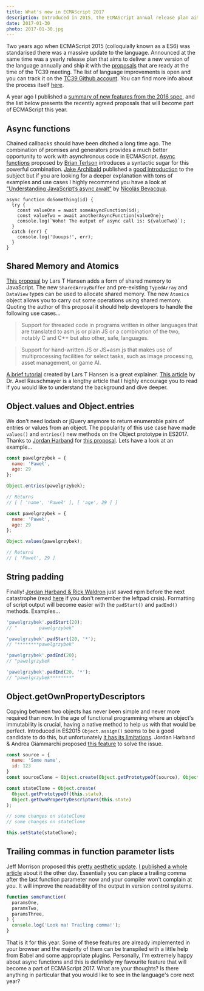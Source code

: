 ```yaml
---
title: What's new in ECMAScript 2017
description: Introduced in 2015, the ECMAScript annual release plan aims to add to the language any proposals that are ready at the time of the TC39 meeting. Here's what's new in ES2017.
date: 2017-01-30
photo: 2017-01-30.jpg
---
```


Two years ago when ECMAScript 2015 (colloquially known as a ES6) was standarised there was a massive update to the language. Announced at the same time was a yearly release plan that aims to deliver a new version of the language annually and ship it with the [proposals](https://github.com/tc39/ecma262/blob/master/README.md) that are ready at the time of the TC39 meeting. The list of language improvements is open and you can track it on the [TC39 Github account](https://github.com/tc39/proposals). You can find more info about the process itself [here](https://tc39.github.io/process-document/).

A year ago I published a [summary of new features from the 2016 spec](https://pawelgrzybek.com/whats-new-in-ecmascript-2016-es7/), and the list below presents the recently agreed proposals that will become part of ECMAScript this year.

## Async functions

Chained callbacks should have been ditched a long time ago. The combination of promises and generators provides a much better opportunity to work with asynchronous code in ECMAScript. [Async functions](https://tc39.github.io/ecmascript-asyncawait/) proposed by [Brian Terlson](https://twitter.com/bterlson) introduces a syntactic sugar for this powerful combination. [Jake Archibald](https://twitter.com/jaffathecake) published a [good introduction](https://developers.google.com/web/fundamentals/getting-started/primers/async-functions) to the subject but if you are looking for a deeper explanation with tons of examples and use cases I highly recommend you have a look at ["Understanding JavaScript’s async await"](https://ponyfoo.com/articles/understanding-javascript-async-await) by [Nicolás Bevacqua](https://twitter.com/nzgb).

```
async function doSomething(id) {
  try {
    const valueOne = await someAsyncFunction(id);
    const valueTwo = await anotherAsyncFunction(valueOne);
    console.log(`Woho! The output of async call is: ${valueTwo}`);
  }
  catch (err) {
    console.log('Uuuups!', err);
  }
}
```

## Shared Memory and Atomics

[This proposal](https://github.com/tc39/ecmascript_sharedmem) by Lars T Hansen adds a form of shared memory to JavaScript. The new `SharedArrayBuffer` and  pre-existing `TypedArray` and `DataView` types can be used to allocate shared memory. The new `Atomics` object allows you to carry out some operations using shared memory. Quoting the author of this proposal it should help developers to handle the following use cases...

> Support for threaded code in programs written in other languages that are translated to asm.js or plain JS or a combination of the two, notably C and C++ but also other, safe, languages.

> Support for hand-written JS or JS+asm.js that makes use of multiprocessing facilities for select tasks, such as image processing, asset management, or game AI.

[A brief tutorial](https://github.com/tc39/ecmascript_sharedmem/blob/master/TUTORIAL.md) created by Lars T Hansen is a great explainer. [This article](http://www.2ality.com/2017/01/shared-array-buffer.html) by Dr. Axel Rauschmayer is a lengthy article that I highly encourage you to read if you would like to understand the background and dive deeper.

## Object.values and Object.entries

We don't need lodash or jQuery anymore to return enumerable pairs of entries or values from an object. The popularity of this use case have made `values()` and `entries()` new methods on the Object prototype in ES2017. Thanks to [Jordan Harband](https://twitter.com/ljharb) for [this proposal](https://github.com/tc39/proposal-object-values-entries). Lets have a look at an example...

```js
const pawelgrzybek = {
  name: 'Paweł',
  age: 29
};

Object.entries(pawelgrzybek);

// Returns
// [ [ 'name', 'Paweł' ], [ 'age', 29 ] ]
```

```js
const pawelgrzybek = {
  name: 'Paweł',
  age: 29
};

Object.values(pawelgrzybek);

// Returns
// [ 'Paweł', 29 ]
```

## String padding

Finally! [Jordan Harband & Rick Waldron](https://github.com/tc39/proposal-string-pad-start-end) just saved npm before the next catastrophe (read [here](http://www.theregister.co.uk/2016/03/23/npm_left_pad_chaos/) if you don't remember the leftpad crsis). Formatting of script output will become easier with the `padStart()` and `padEnd()` methods. Examples...

```js
'pawelgrzybek'.padStart(20);
// "        pawelgrzybek"

'pawelgrzybek'.padStart(20, '*');
// "********pawelgrzybek"
```

```js
'pawelgrzybek'.padEnd(20);
// "pawelgrzybek        "

'pawelgrzybek'.padEnd(20, '*');
// "pawelgrzybek********"
```

## Object.getOwnPropertyDescriptors

Copying between two objects has never been simple and never more required than now. In the age of functional programming where an object's immutability is crucial, having a native method to help us with that would be perfect. Introduced in ES2015 `Object.assign()` seems to be a good candidate to do this, but unfortunately [it has its limitations](http://www.2ality.com/2016/02/object-getownpropertydescriptors.html). Jordan Harband & Andrea Giammarchi proposed [this feature](https://github.com/tc39/proposal-object-getownpropertydescriptors) to solve the issue.

```js
const source = {
  name: 'Some name',
  id: 123
}
const sourceClone = Object.create(Object.getPrototypeOf(source), Object.getOwnPropertyDescriptors(source));
```

```js
const stateClone = Object.create(
  Object.getPrototypeOf(this.state),
  Object.getOwnPropertyDescriptors(this.state)
);

// some changes on stateClone
// some changes on stateClone

this.setState(stateClone);
```

## Trailing commas in function parameter lists

Jeff Morrison proposed this [pretty aesthetic update](https://github.com/tc39/proposal-trailing-function-commas). [I published a whole article](https://pawelgrzybek.com/trailing-comma-in-ecmascript2017-function-parameter-list/) about it the other day. Essentially you can place a trailing comma after the last function parameter now and your compiler won't complain at you. It will improve the readability of the output in version control systems.

```js
function someFunction(
  paramsOne,
  paramsTwo,
  paramsThree,
) {
  console.log('Look ma! Trailing comma!');
}
```

That is it for this year. Some of these features are already implemented in your browser and the majority of them can be transpiled with a little help from Babel and some appropriate plugins. Personally, I'm extremely happy about async functions and this is definitely my favourite feature that will become a part of ECMAScript 2017. What are your thoughts? Is there anything in particular that you would like to see in the language's core next year?
